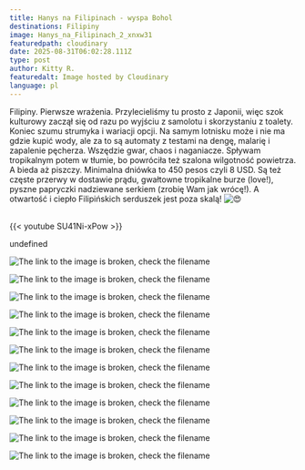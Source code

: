 ```yaml
---
title: Hanys na Filipinach - wyspa Bohol
destinations: Filipiny
image: Hanys_na_Filipinach_2_xnxw31
featuredpath: cloudinary
date: 2025-08-31T06:02:28.111Z
type: post
author: Kitty R.
featuredalt: Image hosted by Cloudinary
language: pl
---
```

<!--StartFragment-->

<!--StartFragment-->

Filipiny. Pierwsze wrażenia. Przylecieliśmy tu prosto z Japonii, więc szok kulturowy zaczął się od razu po wyjściu z samolotu i skorzystaniu z toalety. Koniec szumu strumyka i wariacji opcji. Na samym lotnisku może i nie ma gdzie kupić wody, ale za to są automaty z testami na dengę, malarię i zapalenie pęcherza. Wszędzie gwar, chaos i naganiacze. Spływam tropikalnym potem w tłumie, bo powróciła też szalona wilgotność powietrza. A bieda aż piszczy. Minimalna dniówka to 450 [](<>)pesos czyli 8 USD. Są też częste przerwy w dostawie prądu, gwałtowne tropikalne burze (love!), pyszne papryczki nadziewane serkiem (zrobię Wam jak wrócę!). A otwartość i ciepło Filipińskich serduszek jest poza skalą! ![😍](https://static.xx.fbcdn.net/images/emoji.php/v9/t2/1/16/1f60d.png)

<!--EndFragment-->



<br>{{< youtube SU41Ni-xPow >}}</br>

undefined

![The link to the image is broken, check the filename](https://res.cloudinary.com/dkdpqgjhi/image/upload/c_scale,w_600/20250519_232204_kbigjm)

![The link to the image is broken, check the filename](https://res.cloudinary.com/dkdpqgjhi/image/upload/c_scale,w_600/20250519_132250_vj0x9g)

![The link to the image is broken, check the filename](https://res.cloudinary.com/dkdpqgjhi/image/upload/c_scale,w_600/20250519_161911_ihddup)

![The link to the image is broken, check the filename](https://res.cloudinary.com/dkdpqgjhi/image/upload/c_scale,w_600/20250519_160157_tncfhe)

![The link to the image is broken, check the filename](https://res.cloudinary.com/dkdpqgjhi/image/upload/c_scale,w_600/20250519_132241_ayu1u6)

![The link to the image is broken, check the filename](https://res.cloudinary.com/dkdpqgjhi/image/upload/c_scale,w_600/20250515_103555_kescyw)

![The link to the image is broken, check the filename](https://res.cloudinary.com/dkdpqgjhi/image/upload/c_scale,w_600/20250517_100058_xumtdj)

![The link to the image is broken, check the filename](https://res.cloudinary.com/dkdpqgjhi/image/upload/c_scale,w_600/20250515_104222_rwivan)

![The link to the image is broken, check the filename](https://res.cloudinary.com/dkdpqgjhi/image/upload/c_scale,w_600/20250517_200549_q6uzyj)

![The link to the image is broken, check the filename](https://res.cloudinary.com/dkdpqgjhi/image/upload/c_scale,w_600/20250517_200446_c8vswt)

![The link to the image is broken, check the filename](https://res.cloudinary.com/dkdpqgjhi/image/upload/c_scale,w_600/20250517_104452_kv4heh)

![The link to the image is broken, check the filename](https://res.cloudinary.com/dkdpqgjhi/image/upload/c_scale,w_600/20250521_164256_lpmiok)

<!--EndFragment-->